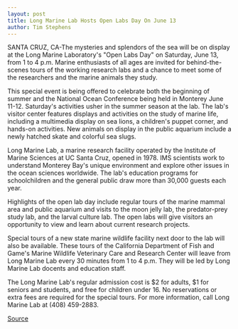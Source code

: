```yaml
---
layout: post
title: Long Marine Lab Hosts Open Labs Day On June 13
author: Tim Stephens
---
```


SANTA CRUZ, CA-The mysteries and splendors of the sea will be on display at the Long Marine Laboratory's "Open Labs Day" on Saturday, June 13, from 1 to 4 p.m. Marine enthusiasts of all ages are invited for behind-the-scenes tours of the working research labs and a chance to meet some of the researchers and the marine animals they study.

This special event is being offered to celebrate both the beginning of summer and the National Ocean Conference being held in Monterey June 11-12. Saturday's activities usher in the summer season at the lab. The lab's visitor center features displays and activities on the study of marine life, including a multimedia display on sea lions, a children's puppet corner, and hands-on activities. New animals on display in the public aquarium include a newly hatched skate and colorful sea slugs.

Long Marine Lab, a marine research facility operated by the Institute of Marine Sciences at UC Santa Cruz, opened in 1978. IMS scientists work to understand Monterey Bay's unique environment and explore other issues in the ocean sciences worldwide. The lab's education programs for schoolchildren and the general public draw more than 30,000 guests each year.

Highlights of the open lab day include regular tours of the marine mammal area and public aquarium and visits to the moon jelly lab, the predator-prey study lab, and the larval culture lab. The open labs will give visitors an opportunity to view and learn about current research projects.

Special tours of a new state marine wildlife facility next door to the lab will also be available. These tours of the California Department of Fish and Game's Marine Wildlife Veterinary Care and Research Center will leave from Long Marine Lab every 30 minutes from 1 to 4 p.m. They will be led by Long Marine Lab docents and education staff.

The Long Marine Lab's regular admission cost is $2 for adults, $1 for seniors and students, and free for children under 16. No reservations or extra fees are required for the special tours. For more information, call Long Marine Lab at (408) 459-2883.

[Source](http://www1.ucsc.edu/news_events/press_releases/archive/97-98/06-98/060898-Long_Marine_Lab_hos.html "Permalink to 060898-Long_Marine_Lab_hos")
